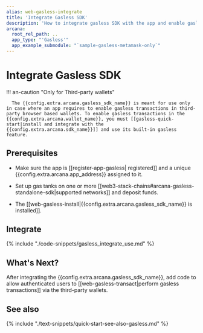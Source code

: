 ```yaml
---
alias: web-gasless-integrate
title: 'Integrate Gasless SDK'
description: 'How to integrate gasless SDK with the app and enable gasless transactions for third-party wallets.'
arcana:
  root_rel_path: ..
  app_type: "'Gasless'"
  app_example_submodule: "`sample-gasless-metamask-only`"
---
```


# Integrate Gasless SDK

!!! an-caution "Only for Third-party wallets"

      The {{config.extra.arcana.gasless_sdk_name}} is meant for use only in case where an app requires to enable gasless transactions in third-party browser based wallets. To enable gasless transactions in the {{config.extra.arcana.wallet_name}}, you must [[gasless-quick-start|install and integrate with the {{config.extra.arcana.sdk_name}}]] and use its built-in gasless feature.

## Prerequisites

* Make sure the app is [[register-app-gasless| registered]] and a unique {{config.extra.arcana.app_address}} assigned to it.

* Set up gas tanks on one or more [[web3-stack-chains#arcana-gasless-standalone-sdk|supported networks]] and deposit funds. 

* The [[web-gasless-install|{{config.extra.arcana.gasless_sdk_name}} is installed]].

## Integrate

{% include "./code-snippets/gasless_integrate_use.md" %}

## What's Next?

After integrating the {{config.extra.arcana.gasless_sdk_name}}, add code to allow authenticated users to [[web-gasless-transact|perform gasless transactions]] via the third-party wallets. 

## See also

{% include "./text-snippets/quick-start-see-also-gasless.md" %}